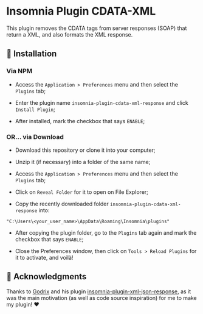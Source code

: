 # Insomnia Plugin CDATA-XML

This plugin removes the CDATA tags from server responses (SOAP) that return a XML, and also formats the XML response.

## 🚀 Installation

### Via NPM

- Access the `Application > Preferences` menu and then select the `Plugins` tab;

- Enter the plugin name `insomnia-plugin-cdata-xml-response` and click `Install Plugin`;

- After installed, mark the checkbox that says `ENABLE`;

### OR... via Download

- Download this repository or clone it into your computer;

- Unzip it (if necessary) into a folder of the same name;

- Access the `Application > Preferences` menu and then select the `Plugins` tab;

- Click on `Reveal Folder` for it to open  on File Explorer;

- Copy the recently downloaded folder `insomnia-plugin-cdata-xml-response` into:
~~~
"C:\Users\<your_user_name>\AppData\Roaming\Insomnia\plugins"
~~~

- After copying the plugin folder, go to the `Plugins` tab again and mark the checkbox that says `ENABLE`;

- Close the Preferences window, then click on `Tools > Reload Plugins` for it to activate, and voilà!

## 🤝 Acknowledgments

Thanks to [Godrix](https://github.com/godrix) and his plugin [insomnia-plugin-xml-json-response](https://github.com/godrix/insomnia-plugin-xml-json-response), as it was the main motivation (as well as code source inspiration) for me to make my plugin! ❤
